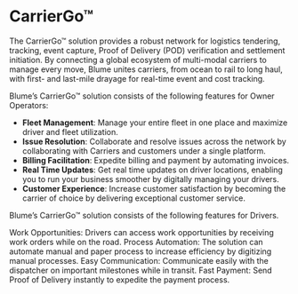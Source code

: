 # CarrierGo™

The CarrierGo™ solution provides a robust network for logistics tendering, tracking, event capture, Proof of Delivery (POD) verification and settlement initiation. By connecting a global ecosystem of multi-modal carriers to manage every move, Blume unites carriers, from ocean to rail to long haul, with first- and last-mile drayage for real-time event and cost tracking.

Blume’s CarrierGo™ solution consists of the following features for Owner Operators:

- **Fleet Management**: Manage your entire fleet in one place and maximize driver and fleet utilization.
- **Issue Resolution**: Collaborate and resolve issues across the network by collaborating with Carriers and customers under a single platform.
- **Billing Facilitation**: Expedite billing and payment by automating invoices.
- **Real Time Updates**: Get real time updates on driver locations, enabling you to run your business smoother by digitally managing your drivers.
- **Customer Experience**: Increase customer satisfaction by becoming the carrier of choice by delivering exceptional customer service.

Blume’s CarrierGo™ solution consists of the following features for Drivers.

Work Opportunities: Drivers can access work opportunities by receiving work orders while on the road.
Process Automation: The solution can automate manual and paper process to increase efficiency by digitizing manual processes.
Easy Communication: Communicate easily with the dispatcher on important milestones while in transit.
Fast Payment: Send Proof of Delivery instantly to expedite the payment process.